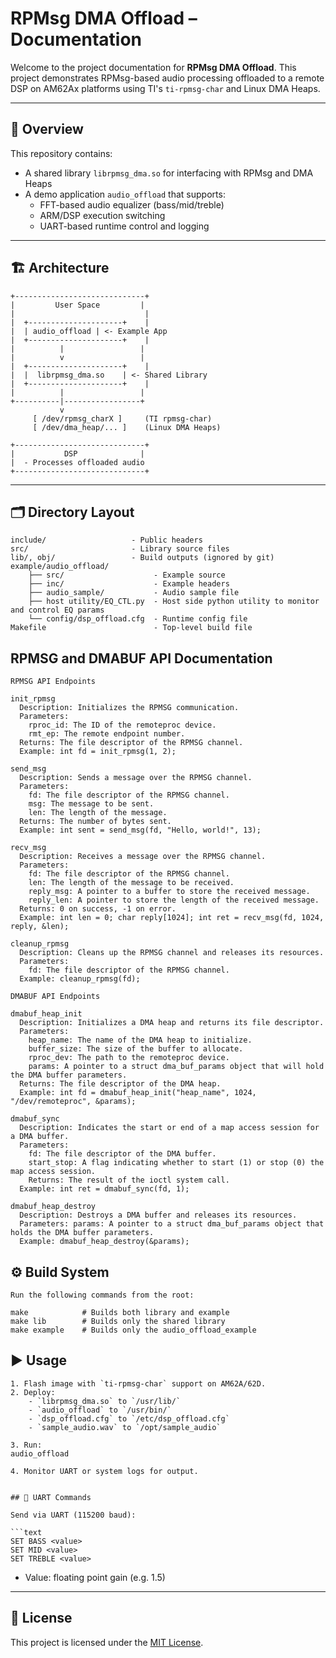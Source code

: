 # RPMsg DMA Offload – Documentation

Welcome to the project documentation for **RPMsg DMA Offload**. This project demonstrates RPMsg-based audio processing offloaded to a remote DSP on AM62Ax platforms using TI's `ti-rpmsg-char` and Linux DMA Heaps.

---

## 🧩 Overview

This repository contains:
- A shared library `librpmsg_dma.so` for interfacing with RPMsg and DMA Heaps
- A demo application `audio_offload` that supports:
  - FFT-based audio equalizer (bass/mid/treble)
  - ARM/DSP execution switching
  - UART-based runtime control and logging

---

## 🏗 Architecture

```
+-----------------------------+
|         User Space         |
|                             |
|  +---------------------+    |
|  | audio_offload | <- Example App
|  +---------------------+    |
|          |                 |
|          v                 |
|  +---------------------+    |
|  |  librpmsg_dma.so    | <- Shared Library
|  +---------------------+    |
|          |                 |
+----------|-----------------+
           v
     [ /dev/rpmsg_charX ]     (TI rpmsg-char)
     [ /dev/dma_heap/... ]    (Linux DMA Heaps)

+-----------------------------+
|           DSP              |
|  - Processes offloaded audio
+-----------------------------+
```

---

## 🗂 Directory Layout
```
include/                   - Public headers
src/                       - Library source files
lib/, obj/                 - Build outputs (ignored by git)
example/audio_offload/
    ├── src/                    - Example source
    ├── inc/                    - Example headers
    ├── audio_sample/           - Audio sample file
    ├── host utility/EQ_CTL.py  - Host side python utility to monitor and control EQ params
    └── config/dsp_offload.cfg  - Runtime config file
Makefile                        - Top-level build file
```

## RPMSG and DMABUF API Documentation
```
RPMSG API Endpoints

init_rpmsg
  Description: Initializes the RPMSG communication.
  Parameters:
    rproc_id: The ID of the remoteproc device.
    rmt_ep: The remote endpoint number.
  Returns: The file descriptor of the RPMSG channel.
  Example: int fd = init_rpmsg(1, 2);

send_msg
  Description: Sends a message over the RPMSG channel.
  Parameters:
    fd: The file descriptor of the RPMSG channel.
    msg: The message to be sent.
    len: The length of the message.
  Returns: The number of bytes sent.
  Example: int sent = send_msg(fd, "Hello, world!", 13);

recv_msg
  Description: Receives a message over the RPMSG channel.
  Parameters:
    fd: The file descriptor of the RPMSG channel.
    len: The length of the message to be received.
    reply_msg: A pointer to a buffer to store the received message.
    reply_len: A pointer to store the length of the received message.
  Returns: 0 on success, -1 on error.
  Example: int len = 0; char reply[1024]; int ret = recv_msg(fd, 1024, reply, &len);

cleanup_rpmsg
  Description: Cleans up the RPMSG channel and releases its resources.
  Parameters:
    fd: The file descriptor of the RPMSG channel.
  Example: cleanup_rpmsg(fd);

DMABUF API Endpoints

dmabuf_heap_init
  Description: Initializes a DMA heap and returns its file descriptor.
  Parameters:
    heap_name: The name of the DMA heap to initialize.
    buffer_size: The size of the buffer to allocate.
    rproc_dev: The path to the remoteproc device.
    params: A pointer to a struct dma_buf_params object that will hold the DMA buffer parameters.
  Returns: The file descriptor of the DMA heap.
  Example: int fd = dmabuf_heap_init("heap_name", 1024, "/dev/remoteproc", &params);

dmabuf_sync
  Description: Indicates the start or end of a map access session for a DMA buffer.
  Parameters:
    fd: The file descriptor of the DMA buffer.
    start_stop: A flag indicating whether to start (1) or stop (0) the map access session.
    Returns: The result of the ioctl system call.
  Example: int ret = dmabuf_sync(fd, 1);

dmabuf_heap_destroy
  Description: Destroys a DMA buffer and releases its resources.
  Parameters: params: A pointer to a struct dma_buf_params object that holds the DMA buffer parameters.
  Example: dmabuf_heap_destroy(&params);
```


## ⚙ Build System
```
Run the following commands from the root:

make            # Builds both library and example
make lib        # Builds only the shared library
make example    # Builds only the audio_offload_example
```

## ▶ Usage
```
1. Flash image with `ti-rpmsg-char` support on AM62A/62D.
2. Deploy:
    - `librpmsg_dma.so` to `/usr/lib/`
    - `audio_offload` to `/usr/bin/`
    - `dsp_offload.cfg` to `/etc/dsp_offload.cfg`
    - `sample_audio.wav` to `/opt/sample_audio`

3. Run:
audio_offload

4. Monitor UART or system logs for output.


## 📡 UART Commands

Send via UART (115200 baud):

```text
SET BASS <value>
SET MID <value>
SET TREBLE <value>
```

- Value: floating point gain (e.g. 1.5)

---

## 📄 License

This project is licensed under the [MIT License](../LICENSE).

